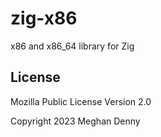 # zig-x86

x86 and x86_64 library for Zig

## License

Mozilla Public License Version 2.0

Copyright 2023 Meghan Denny
